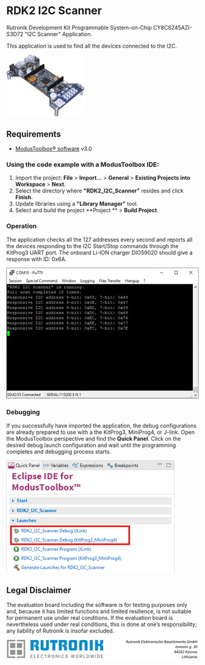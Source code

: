 # RDK2 I2C Scanner

Rutronik Development Kit Programmable System-on-Chip CY8C6245AZI-S3D72 "I2C Scanner" Application. 

This application is used to find all the devices connected to the I2C.

 <img src="images/rutdevkit_model.png" style="zoom:20%;" />

## Requirements

- [ModusToolbox® software](https://www.infineon.com/cms/en/design-support/tools/sdk/modustoolbox-software/) v3.0

### Using the code example with a ModusToolbox IDE:

1. Import the project: **File** > **Import...** > **General** > **Existing Projects into Workspace** > **Next**.
2. Select the directory where **"RDK2_I2C_Scanner"** resides and click  **Finish**.
3. Update libraries using  a **"Library Manager"** tool.
4. Select and build the project **Project ** > **Build Project**.

### Operation

The application checks all the 127 addresses every second and reports all the devices responding to the I2C Start/Stop commands through the KitProg3 UART port. The onboard Li-ION charger DIO59020 should give a response with ID:  0x6A.

<img src="images/i2c_scanner_debug_ouput.png" style="zoom:100%;" />

### Debugging

If you successfully have imported the application, the debug configurations are already prepared to use with a the KitProg3, MiniProg4, or J-link. Open the ModusToolbox perspective and find the **Quick Panel**. Click on the desired debug launch configuration and wait until the programming completes and debugging process starts.

<img src="images/i2c_scanner_debug_start.png" style="zoom:100%;" />

## Legal Disclaimer

The evaluation board including the software is for testing purposes only and, because it has limited functions and limited resilience, is not suitable for permanent use under real conditions. If the evaluation board is nevertheless used under real conditions, this is done at one’s responsibility; any liability of Rutronik is insofar excluded. 

<img src="images/rutronik_origin_kaunas.png" style="zoom:50%;" />



